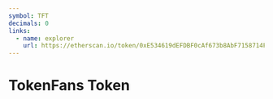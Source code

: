 ```yaml
---
symbol: TFT
decimals: 0
links:
  - name: explorer
    url: https://etherscan.io/token/0xE534619dEFDBF0cAf673b8AbF7158714F5BD4bd9
---
```


# TokenFans Token
